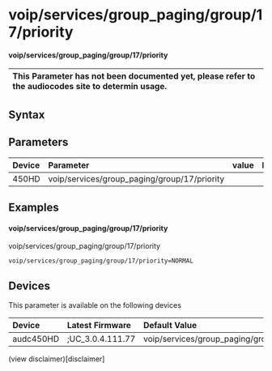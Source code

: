 ﻿---
description: voip/services/group_paging/group/17/priority
search: false
---

# voip/services/group_paging/group/17/priority

#### voip/services/group_paging/group/17/priority


| This Parameter has not been documented yet, please refer to the audiocodes site to determin usage.  | 
| :--- |

## Syntax

## Parameters
|Device|Parameter|value|Description|
|:---|:---|:---|:---|
| 450HD | voip/services/group_paging/group/17/priority |  |  |

## Examples
#### voip/services/group_paging/group/17/priority

voip/services/group_paging/group/17/priority

```
voip/services/group_paging/group/17/priority=NORMAL
```

## Devices
This parameter is available on the following devices

| Device | Latest Firmware | Default Value |
|:---|:---|:---|
| audc450HD | ;UC_3.0.4.111.77 | voip/services/group_paging/group/17/priority=NORMAL 

(view disclaimer)[disclaimer]
